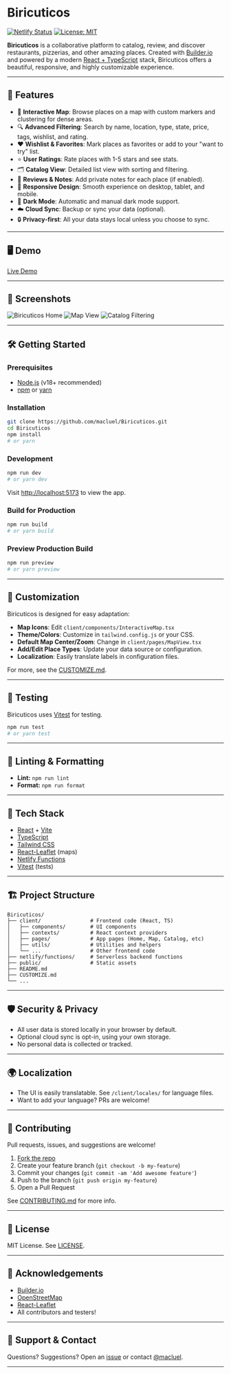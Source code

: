 # Biricuticos

[![Netlify Status](https://api.netlify.com/api/v1/badges/your-badge-here/deploy-status)](https://app.netlify.com/sites/your-app/deploys)
[![License: MIT](https://img.shields.io/badge/License-MIT-yellow.svg)](LICENSE)

**Biricuticos** is a collaborative platform to catalog, review, and discover restaurants, pizzerias, and other amazing places. Created with [Builder.io](https://www.builder.io/) and powered by a modern [React + TypeScript](https://www.typescriptlang.org/) stack, Biricuticos offers a beautiful, responsive, and highly customizable experience.

---

## 🚀 Features

- 📍 **Interactive Map**: Browse places on a map with custom markers and clustering for dense areas.
- 🔍 **Advanced Filtering**: Search by name, location, type, state, price, tags, wishlist, and rating.
- ❤️ **Wishlist & Favorites**: Mark places as favorites or add to your "want to try" list.
- ⭐ **User Ratings**: Rate places with 1-5 stars and see stats.
- 🗂️ **Catalog View**: Detailed list view with sorting and filtering.
- 💬 **Reviews & Notes**: Add private notes for each place (if enabled).
- 📱 **Responsive Design**: Smooth experience on desktop, tablet, and mobile.
- 🌙 **Dark Mode**: Automatic and manual dark mode support.
- ☁️ **Cloud Sync**: Backup or sync your data (optional).
- 🔒 **Privacy-first**: All your data stays local unless you choose to sync.

---

## 🖥️ Demo

[Live Demo](https://your-app.netlify.app/)

---

## 📸 Screenshots

![Biricuticos Home](./screenshots/home.png)
![Map View](./screenshots/map.png)
![Catalog Filtering](./screenshots/catalog.png)

---

## 🛠️ Getting Started

### Prerequisites

- [Node.js](https://nodejs.org/) (v18+ recommended)
- [npm](https://www.npmjs.com/) or [yarn](https://yarnpkg.com/)

### Installation

```bash
git clone https://github.com/macluel/Biricuticos.git
cd Biricuticos
npm install
# or yarn
```

### Development

```bash
npm run dev
# or yarn dev
```
Visit [http://localhost:5173](http://localhost:5173) to view the app.

### Build for Production

```bash
npm run build
# or yarn build
```

### Preview Production Build

```bash
npm run preview
# or yarn preview
```

---

## 🔧 Customization

Biricuticos is designed for easy adaptation:

- **Map Icons**: Edit `client/components/InteractiveMap.tsx`
- **Theme/Colors**: Customize in `tailwind.config.js` or your CSS.
- **Default Map Center/Zoom**: Change in `client/pages/MapView.tsx`
- **Add/Edit Place Types**: Update your data source or configuration.
- **Localization**: Easily translate labels in configuration files.

For more, see the [CUSTOMIZE.md](./CUSTOMIZE.md).

---

## 🧪 Testing

Biricuticos uses [Vitest](https://vitest.dev/) for testing.

```bash
npm run test
# or yarn test
```

---

## 🚦 Linting & Formatting

- **Lint:** `npm run lint`
- **Format:** `npm run format`

---

## 🎨 Tech Stack

- [React](https://react.dev/) + [Vite](https://vitejs.dev/)
- [TypeScript](https://www.typescriptlang.org/)
- [Tailwind CSS](https://tailwindcss.com/)
- [React-Leaflet](https://react-leaflet.js.org/) (maps)
- [Netlify Functions](https://docs.netlify.com/functions/overview/)
- [Vitest](https://vitest.dev/) (tests)

---

## 🏗️ Project Structure

```
Biricuticos/
├── client/                # Frontend code (React, TS)
│   ├── components/        # UI components
│   ├── contexts/          # React context providers
│   ├── pages/             # App pages (Home, Map, Catalog, etc)
│   ├── utils/             # Utilities and helpers
│   └── ...                # Other frontend code
├── netlify/functions/     # Serverless backend functions
├── public/                # Static assets
├── README.md
├── CUSTOMIZE.md
└── ...
```

---

## 🛡️ Security & Privacy

- All user data is stored locally in your browser by default.
- Optional cloud sync is opt-in, using your own storage.
- No personal data is collected or tracked.

---

## 🌍 Localization

- The UI is easily translatable. See `/client/locales/` for language files.
- Want to add your language? PRs are welcome!

---

## 🤝 Contributing

Pull requests, issues, and suggestions are welcome!

1. [Fork the repo](https://github.com/macluel/Biricuticos/fork)
2. Create your feature branch (`git checkout -b my-feature`)
3. Commit your changes (`git commit -am 'Add awesome feature'`)
4. Push to the branch (`git push origin my-feature`)
5. Open a Pull Request

See [CONTRIBUTING.md](./CONTRIBUTING.md) for more info.

---

## 📄 License

MIT License. See [LICENSE](./LICENSE).

---

## 🙏 Acknowledgements

- [Builder.io](https://www.builder.io/)
- [OpenStreetMap](https://www.openstreetmap.org/)
- [React-Leaflet](https://react-leaflet.js.org/)
- All contributors and testers!

---

## 💬 Support & Contact

Questions? Suggestions? Open an [issue](https://github.com/macluel/Biricuticos/issues) or contact [@macluel](https://github.com/macluel).

---
